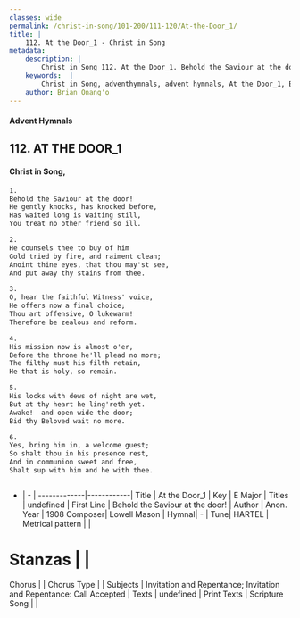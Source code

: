```yaml
---
classes: wide
permalink: /christ-in-song/101-200/111-120/At-the-Door_1/
title: |
    112. At the Door_1 - Christ in Song
metadata:
    description: |
        Christ in Song 112. At the Door_1. Behold the Saviour at the door! He gently knocks, has knocked before, Has waited long is waiting still, You treat no other friend so ill.
    keywords:  |
        Christ in Song, adventhymnals, advent hymnals, At the Door_1, Behold the Saviour at the door!. 
    author: Brian Onang'o
---
```


#### Advent Hymnals
## 112. AT THE DOOR_1
####  Christ in Song,

```txt
1.
Behold the Saviour at the door!
He gently knocks, has knocked before,
Has waited long is waiting still,
You treat no other friend so ill.

2.
He counsels thee to buy of him
Gold tried by fire, and raiment clean;
Anoint thine eyes, that thou may'st see,
And put away thy stains from thee.

3.
O, hear the faithful Witness' voice,
He offers now a final choice;
Thou art offensive, O lukewarm!
Therefore be zealous and reform.

4.
His mission now is almost o'er,
Before the throne he'll plead no more;
The filthy must his filth retain,
He that is holy, so remain.

5.
His locks with dews of night are wet,
But at thy heart he ling'reth yet.
Awake!  and open wide the door;
Bid thy Beloved wait no more.

6.
Yes, bring him in, a welcome guest;
So shalt thou in his presence rest,
And in communion sweet and free,
Shalt sup with him and he with thee.



```

- |   -  |
-------------|------------|
Title | At the Door_1 |
Key | E Major |
Titles | undefined |
First Line | Behold the Saviour at the door! |
Author | Anon.
Year | 1908
Composer| Lowell Mason |
Hymnal|  - |
Tune| HARTEL |
Metrical pattern | |
# Stanzas |  |
Chorus |  |
Chorus Type |  |
Subjects | Invitation and Repentance; Invitation and Repentance: Call Accepted |
Texts | undefined |
Print Texts | 
Scripture Song |  |
    
